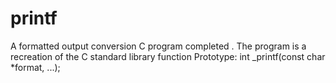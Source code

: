 # printf
A formatted output conversion C program completed . The program is a recreation of the C standard library function​  Prototype: int _printf(const char *format, ...);​
